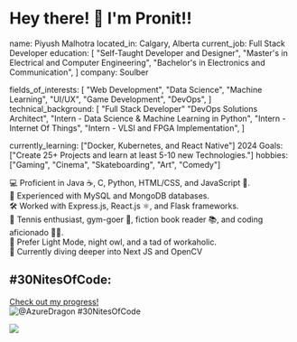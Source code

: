 # Hey there! 👋 I'm Pronit!!

<html>
      <head>
        name: Piyush Malhotra
located_in: Calgary, Alberta
current_job: Full Stack Developer
education:
  [
    "Self-Taught Developer and Designer",
    "Master's in Electrical and Computer Engineering",
    "Bachelor's in Electronics and Communication",
  ]
company: Soulber

fields_of_interests:
  [
    "Web Development",
    "Data Science",
    "Machine Learning",
    "UI/UX",
    "Game Development",
    "DevOps",
  ]
technical_background:
  [
    "Full Stack Developer"
    "DevOps Solutions Architect",
    "Intern - Data Science & Machine Learning in Python",
    "Intern - Internet Of Things",
    "Intern - VLSI and FPGA Implementation",
  ]
  
currently_learning: ["Docker, Kubernetes, and React Native"]
2024 Goals: ["Create 25+ Projects and learn at least 5-10 new Technologies."]
hobbies: ["Gaming", "Cinema", "Skateboarding", "Art", "Comedy"]
      </head>
    </html>


<p>💻 Proficient in Java ☕, C, Python, HTML/CSS, and JavaScript 🔨.<br>
💾 Experienced with MySQL and MongoDB databases.<br>
🛠️ Worked with Express.js, React.js ⚛️, and Flask frameworks.<br>
🎾 Tennis enthusiast, gym-goer 💪, fiction book reader 📚, and coding aficionado 👩‍💻.<br>
🌃 Prefer Light Mode, night owl, and a tad of workaholic.<br>
🤖 Currently diving deeper into Next JS and OpenCV</p>

## #30NitesOfCode:

  [Check out my progress!](https://www.codedex.io/@AzureDragon/30-nites-of-code)  
  ![@AzureDragon #30NitesOfCode](https://www.codedex.io/api/petStatus?user=AzureDragon)

  <a href="https://visitcount.itsvg.in">
  <img src="https://visitcount.itsvg.in/api?id=Pronit21&label=Profile%20Views&color=0&icon=6&pretty=false" />
</a>
